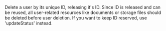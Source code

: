 Delete a user by its unique ID, releasing it's ID. Since ID is released and can be reused, all user-related resources like documents or storage files should be deleted before user deletion. If you want to keep ID reserved, use 'updateStatus' instead.